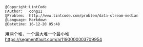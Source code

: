 ```
@Copyright:LintCode
@Author:   cong11
@Problem:  http://www.lintcode.com/problem/data-stream-median
@Language: Markdown
@Datetime: 16-12-20 05:48
```

用两个堆，一个最大堆一个最小堆
https://segmentfault.com/a/1190000003709954